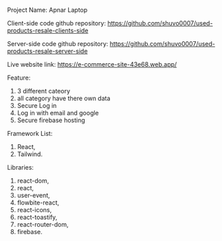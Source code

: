 Project Name: Apnar Laptop

Client-side code github repository: https://github.com/shuvo0007/used-products-resale-clients-side

Server-side code github repository: https://github.com/shuvo0007/used-products-resale-server-side

Live website link: https://e-commerce-site-43e68.web.app/

Feature:

1. 3 different cateory
2. all category have there own data
3. Secure Log in
4. Log in with email and google
5. Secure firebase hosting

Framework List:

1. React,
2. Tailwind.

Libraries:

1. react-dom,
2. react,
3. user-event,
4. flowbite-react,
5. react-icons,
6. react-toastify,
7. react-router-dom,
8. firebase.
